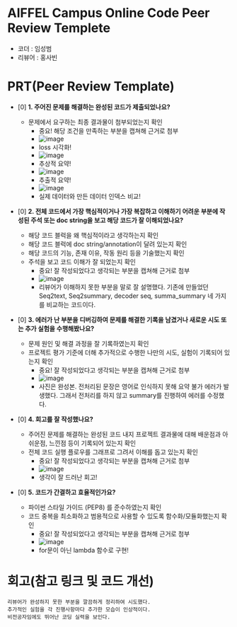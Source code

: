 # AIFFEL Campus Online Code Peer Review Templete
- 코더 : 임성범
- 리뷰어 : 홍사빈


# PRT(Peer Review Template)
- [0]  **1. 주어진 문제를 해결하는 완성된 코드가 제출되었나요?**
    - 문제에서 요구하는 최종 결과물이 첨부되었는지 확인
        - 중요! 해당 조건을 만족하는 부분을 캡쳐해 근거로 첨부
        - ![image](https://github.com/user-attachments/assets/17d18633-8655-48bd-860c-df05f8367d84)
        - loss 시각화!
        - ![image](https://github.com/user-attachments/assets/c91e2d50-0b2a-4dc8-aa70-c1b2e6901592)
        - 추상적 요약!
        - ![image](https://github.com/user-attachments/assets/aa66108c-4392-486b-84f4-f461bbec79a8)
        - 추출적 요약!
        - ![image](https://github.com/user-attachments/assets/291835e9-7ea6-4c32-8135-e18b5e24d16b)
        - 실제 데이터와 만든 데이터 인덱스 비교!

- [0]  **2. 전체 코드에서 가장 핵심적이거나 가장 복잡하고 이해하기 어려운 부분에 작성된 
주석 또는 doc string을 보고 해당 코드가 잘 이해되었나요?**
    - 해당 코드 블럭을 왜 핵심적이라고 생각하는지 확인
    - 해당 코드 블럭에 doc string/annotation이 달려 있는지 확인
    - 해당 코드의 기능, 존재 이유, 작동 원리 등을 기술했는지 확인
    - 주석을 보고 코드 이해가 잘 되었는지 확인
        - 중요! 잘 작성되었다고 생각되는 부분을 캡쳐해 근거로 첨부
        - ![image](https://github.com/user-attachments/assets/ad210cbb-8d3c-4ec3-a296-9170b87cde27)
        - 리뷰어가 이해하지 못한 부분을 말로 잘 설명했다. 기존에 만들었던 Seq2text, Seq2summary, decoder seq, summa_summary 네 가지를 비교하는 코드이다.

- [0]  **3. 에러가 난 부분을 디버깅하여 문제를 해결한 기록을 남겼거나
새로운 시도 또는 추가 실험을 수행해봤나요?**
    - 문제 원인 및 해결 과정을 잘 기록하였는지 확인
    - 프로젝트 평가 기준에 더해 추가적으로 수행한 나만의 시도, 
    실험이 기록되어 있는지 확인
        - 중요! 잘 작성되었다고 생각되는 부분을 캡쳐해 근거로 첨부
        - ![image](https://github.com/user-attachments/assets/ee5e4be4-7c13-4b40-b2ee-422c34869660)
        - 사진은 완성본. 전처리된 문장은 영어로 인식하지 못해 요약 불가 에러가 발생했다. 그래서 전처리를 하지 않고 summary를 진행하여 에러를 수정했다.
        
- [0]  **4. 회고를 잘 작성했나요?**
    - 주어진 문제를 해결하는 완성된 코드 내지 프로젝트 결과물에 대해
    배운점과 아쉬운점, 느낀점 등이 기록되어 있는지 확인
    - 전체 코드 실행 플로우를 그래프로 그려서 이해를 돕고 있는지 확인
        - 중요! 잘 작성되었다고 생각되는 부분을 캡쳐해 근거로 첨부
        - ![image](https://github.com/user-attachments/assets/a710feab-990b-4927-93db-8a8928409444)
        - 생각이 잘 드러난 회고!

- [0]  **5. 코드가 간결하고 효율적인가요?**
    - 파이썬 스타일 가이드 (PEP8) 를 준수하였는지 확인
    - 코드 중복을 최소화하고 범용적으로 사용할 수 있도록 함수화/모듈화했는지 확인
        - 중요! 잘 작성되었다고 생각되는 부분을 캡쳐해 근거로 첨부
      - ![image](https://github.com/user-attachments/assets/d127d062-5386-4957-a42e-7d7e4b188556)
      - for문이 아닌 lambda 함수로 구현!


# 회고(참고 링크 및 코드 개선)
```
리뷰어가 완성하지 못한 부분을 깔끔하게 정리하여 시도했다.
추가적인 실험을 각 진행사항마다 추가한 모습이 인상적이다.
비전공자임에도 뛰어난 코딩 실력을 보인다.
```
